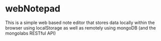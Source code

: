 webNotepad
=====================

This is a simple web based note editor that stores data locally within the browser using localStorage as well as
remotely using mongoDB (and the mongolabs RESTful API)
